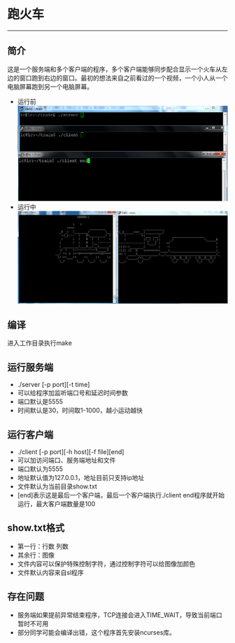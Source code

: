 # 跑火车
----
## 简介
这是一个服务端和多个客户端的程序，多个客户端能够同步配合显示一个火车从左边的窗口跑到右边的窗口。最初的想法来自之前看过的一个视频，一个小人从一个电脑屏幕跑到另一个电脑屏幕。

+ 运行前
![run-before](https://raw.githubusercontent.com/star92016/train/master/run-before.png)
+ 运行中
![runing](https://raw.githubusercontent.com/star92016/train/master/runing.png)

## 编译
进入工作目录执行make
## 运行服务端
+ ./server [-p port][-t time]
+ 可以给程序加监听端口号和延迟时间参数
+ 端口默认是5555
+ 时间默认是30，时间取1-1000，越小运动越快
## 运行客户端
+ ./client [-p port][-h host][-f file][end]
+ 可以加访问端口、服务端地址和文件
+ 端口默认为5555
+ 地址默认值为127.0.0.1，地址目前只支持ip地址
+ 文件默认为当前目录show.txt
+ [end]表示这是最后一个客户端，最后一个客户端执行./client end程序就开始运行，最大客户端数量是100
## show.txt格式
+ 第一行：行数 列数
+ 其余行：图像
+ 文件内容可以保护特殊控制字符，通过控制字符可以给图像加颜色
+ 文件默认内容来自sl程序
## 存在问题
+ 服务端如果提前异常结束程序，TCP连接会进入TIME_WAIT，导致当前端口暂时不可用
+ 部分同学可能会编译出错，这个程序首先安装ncurses库。
